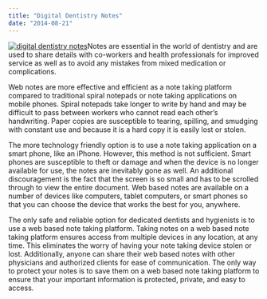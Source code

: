 ```yaml
---
title: "Digital Dentistry Notes"
date: "2014-08-21"
---
```


[![digital dentistry notes](/images/digital-dentistry-notes-300x235.jpg)](/images/digital-dentistry-notes.jpg)Notes are essential in the world of dentistry and are used to share details with co-workers and health professionals for improved service as well as to avoid any mistakes from mixed medication or complications.

Web notes are more effective and efficient as a note taking platform compared to traditional spiral notepads or note taking applications on mobile phones. Spiral notepads take longer to write by hand and may be difficult to pass between workers who cannot read each other’s handwriting. Paper copies are susceptible to tearing, spilling, and smudging with constant use and because it is a hard copy it is easily lost or stolen.

The more technology friendly option is to use a note taking application on a smart phone, like an iPhone. However, this method is not sufficient. Smart phones are susceptible to theft or damage and when the device is no longer available for use, the notes are inevitably gone as well. An additional discouragement is the fact that the screen is so small and has to be scrolled through to view the entire document. Web based notes are available on a number of devices like computers, tablet computers, or smart phones so that you can choose the device that works the best for you, anywhere.

The only safe and reliable option for dedicated dentists and hygienists is to use a web based note taking platform. Taking notes on a web based note taking platform ensures access from multiple devices in any location, at any time. This eliminates the worry of having your note taking device stolen or lost. Additionally, anyone can share their web based notes with other physicians and authorized clients for ease of communication. The only way to protect your notes is to save them on a web based note taking platform to ensure that your important information is protected, private, and easy to access.
